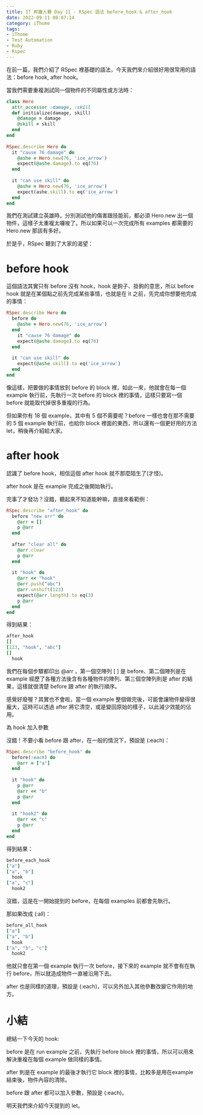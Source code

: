 ```yaml
---
title: IT 邦鐵人賽 Day 11 - RSpec 語法 before_hook & after_hook
date: 2022-09-11 00:07:14
category: iThome
tags: 
- iThome
- Test Automation
- Ruby
- Rspec
---
```

在前一篇，我們介紹了 RSpec 裡基礎的語法，今天我們來介紹很好用很常用的語法：before hook, after hook。

當我們需要重複測試同一個物件的不同屬性或方法時：

<!--more-->

```ruby
class Hero
  attr_accessor :damage, :skill
  def initialize(damage, skill)
    @damage = damage
    @skill = skill
  end
end
 
RSpec.describe Hero do
  it "cause 76 damage" do
    @ashe = Hero.new(76, 'ice_arrow')
    expect(@ashe.damage).to eq(76)
  end
 
  it "can use skill" do
    @ashe = Hero.new(76, 'ice_arrow')
    expect(ashe.skill).to eq('ice_arrow')
  end
end
```

我們在測試建立英雄時，分別測試他的傷害跟技能前，都必須 Hero.new 出一個物件，這樣子太重複太囉唆了。所以如果可以一次完成所有 examples 都需要的 Hero.new 那該有多好。

於是乎，RSpec 聽到了大家的渴望：

# before hook

這個語法其實只有 before 沒有 hook，hook 是鉤子、掛鉤的意思，所以 before hook 就是在某個點之前先完成某些事情，也就是在 it 之前，先完成你想要他完成的事情：

```ruby
RSpec.describe Hero do
  before do
    @ashe = Hero.new(76, 'ice_arrow')
  end
    it "cause 76 damage" do
    expect(@ashe.damage).to eq(76)
  end
 
  it "can use skill" do
    expect(@ashe.skill).to eq('ice_arrow')
  end
end
```

像這樣，把要做的事情放到 before 的 block 裡，如此一來，他就會在每一個 example 執行前，先執行一次 before 的 block 裡的事情，這樣只要寫一個 before 就能取代掉很多重複的行為。

但如果你有 18 個 example，其中有 5 個不需要呢？before 一樣也會在那不需要的 5 個 example 執行前，也給你 block 裡面的東西，所以還有一個更好用的方法 let，稍後再介紹給大家。

# after hook

認識了 before hook，相信這個 after hook 就不那麼陌生了(才怪)。

after hook 是在 example 完成之後開始執行。

完事了才發功？沒錯，聽起來不知道能幹嘛，直接來看範例：

```ruby
RSpec.describe "after_hook" do
  before "new arr" do
    @arr = []
    p @arr
  end
 
  after "clear all" do
    @arr.clear
    p @arr
  end
 
  it "hook" do
    @arr << "hook"
    @arr.push("abc")
    @arr.unshift(123)
    expect(@arr.length).to eq(3)
    p @arr
  end
end
```

得到結果：

```ruby
after_hook
[]
[123, "hook", "abc"]
[]
  hook
```

我們在每個步驟都印出 @arr ，第一個空陣列 [ ] 是 before、第二個陣列是在 example 經歷了各種方法後含有各種物件的陣列、第三個空陣列則是 after 的結果，這樣就很清楚 before 跟 after 的執行順序。

感覺好廢喔？其實也不會啦，當一個 example 整個做完後，可能會讓物件變得很龐大，這時可以透過 after 將它清空，或是變回原始的樣子，以此減少效能的佔用。

為 hook 加入參數

沒錯！不要小看 before 跟 after，在一般的情況下，預設是 (:each)：

```ruby
RSpec.describe "before_hook" do
  before(:each) do
    @arr = ["a"]
  end
 
  it "hook" do
    p @arr
    @arr << "b"
    p @arr
  end
 
  it "hook2" do
    @arr << "c"
    p @arr
  end
end
```

得到結果：

```ruby
before_each_hook
["a"]
["a", "b"]
  hook
["a", "c"]
  hook2
```

沒錯，這是在一開始提到的 before，在每個 examples 前都會先執行。

那如果改成 (:all)：

```ruby
before_all_hook
["a"]
["a", "b"]
  hook
["a", "b", "c"]
  hook2
```

他就只會在第一個 example 執行一次 before，接下來的 example 就不會有在執行 before，所以就造成物件一直被沿用下去。

after 也是同樣的道理，預設是 (:each)，可以另外加入其他參數改變它作用的地方。

# 小結

總結一下今天的 hook:

before 是在 run example 之前，先執行 before block 裡的事情，所以可以用來解決重複在每個 example 做同樣的事情。

after 則是在 example 的最後才執行它 block 裡的事情，比較多是用在example 結束後，物件內容的清除。

before 跟 after 都可以加入參數，預設是 (:each)。

明天我們來介紹今天提到的 let。
